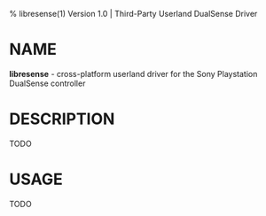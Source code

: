 % libresense(1) Version 1.0 | Third-Party Userland DualSense Driver

NAME
====

**libresense** - cross-platform userland driver for the Sony Playstation DualSense controller

DESCRIPTION
===========

TODO

USAGE
=====

TODO
